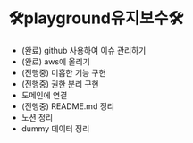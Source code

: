 # 🛠️️playground유지보수🛠
- (완료) github 사용하여 이슈 관리하기
- (완료) aws에 올리기
- (진행중) 미흡한 기능 구현
- (진행중) 권한 분리 구현
- 도메인에 연결
- (진행중) README.md 정리
- 노션 정리
- dummy 데이터 정리